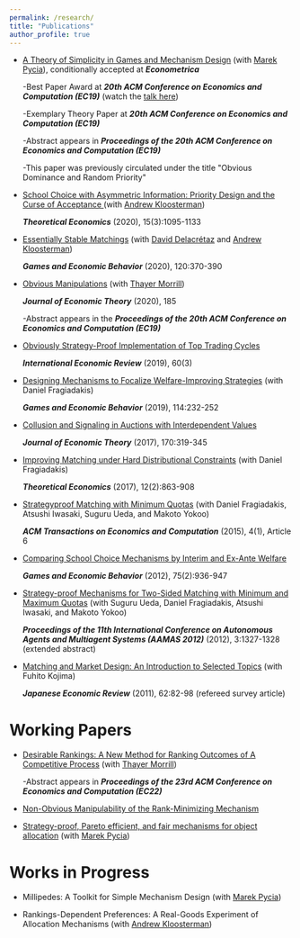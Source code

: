 ```yaml
---
permalink: /research/
title: "Publications"
author_profile: true
---
```


* [A Theory of Simplicity in Games and Mechanism Design](http://petetroyan.github.io/files/Pycia-Troyan-Simplicity.pdf) (with [Marek Pycia](https://econsites.uzh.ch/pycia/)), conditionally accepted at _**Econometrica**_
 
  -Best Paper Award at _**20th ACM Conference on Economics and Computation (EC19)**_ (watch the [talk here](https://www.youtube.com/watch?v=rxKPHUbtQ_g&list=PLI0o-KVQWwQ8iRK0DtvpcPkE2be_stiLB&index=3&ab_channel=ACMSIGecom))
  
  -Exemplary Theory Paper at _**20th ACM Conference on Economics and Computation (EC19)**_
  
  -Abstract appears in _**Proceedings of the 20th ACM Conference on Economics and Computation (EC19)**_

  -This paper was previously circulated under the title "Obvious Dominance and Random Priority"

* [School Choice with Asymmetric Information: Priority Design and the Curse of Acceptance ](http://petetroyan.github.io/files/Kloosterman_Troyan_Information.pdf) (with [Andrew Kloosterman](https://sites.google.com/view/andrewkloosterman))
  
  _**Theoretical Economics**_ (2020), 15(3):1095-1133 

* [Essentially Stable Matchings](http://petetroyan.github.io/files/TDK_Essential_Stability.pdf) (with [David Delacr&eacute;taz](https://daviddelacretaz.net/) and [Andrew Kloosterman](https://sites.google.com/view/andrewkloosterman))

  _**Games and Economic Behavior**_ (2020), 120:370-390

* [Obvious Manipulations](http://petetroyan.github.io/files/Obvious_Manipulations.pdf) (with [Thayer Morrill](https://thayermorrill.wordpress.ncsu.edu/))

  _**Journal of Economic Theory**_ (2020), 185 
 
  -Abstract appears in the _**Proceedings of the 20th ACM Conference on Economics and Computation (EC19)**_

* [Obviously Strategy-Proof Implementation of Top Trading Cycles](http://petetroyan.github.io/files/Troyan-OSP-TTC.pdf)

  _**International Economic Review**_ (2019), 60(3)

* [Designing Mechanisms to Focalize Welfare-Improving Strategies](http://petetroyan.github.io/files/Assignment_Experiment.pdf) (with Daniel Fragiadakis)

  _**Games and Economic Behavior**_ (2019), 114:232-252

* [Collusion and Signaling in Auctions with Interdependent Values](http://petetroyan.github.io/files/Troyan-collusion.pdf)

  _**Journal of Economic Theory**_ (2017), 170:319-345
 
* [Improving Matching under Hard Distributional Constraints](http://petetroyan.github.io/files/Distributional_Constraints.pdf) (with Daniel Fragiadakis)

  _**Theoretical Economics**_ (2017), 12(2):863-908

* [Strategyproof Matching with Minimum Quotas](http://petetroyan.github.io/files/Min-Quotas-Final.pdf) (with Daniel Fragiadakis, Atsushi Iwasaki, Suguru Ueda, and Makoto Yokoo)

  _**ACM Transactions on Economics and Computation**_ (2015), 4(1), Article 6
 

* [Comparing School Choice Mechanisms by Interim and Ex-Ante Welfare](http://petetroyan.github.io/files/Troyan_GEB.pdf)

  _**Games and Economic Behavior**_ (2012), 75(2):936-947

* [Strategy-proof Mechanisms for Two-Sided Matching with Minimum and Maximum Quotas](http://petetroyan.github.io/files/ueda-et-al-AAMAS.pdf) (with Suguru Ueda, Daniel Fragiadakis, Atsushi Iwasaki, and Makoto Yokoo) 

  _**Proceedings of the 11th International Conference on Autonomous Agents and Multiagent Systems (AAMAS 2012)**_ (2012), 3:1327-1328 (extended abstract)

* [Matching and Market Design: An Introduction to Selected Topics](http://dx.doi.org/10.1111/j.1468-5876.2010.00525.x) (with Fuhito Kojima)

  _**Japanese Economic Review**_ (2011), 62:82-98 (refereed survey article)

# Working Papers

* [Desirable Rankings: A New Method for Ranking Outcomes of A Competitive Process](http://petetroyan.github.io/files/Morrill-Troyan-Rankings.pdf) (with [Thayer Morrill](https://thayermorrill.wordpress.ncsu.edu/))

  -Abstract appears in _**Proceedings of the 23rd ACM Conference on Economics and Computation (EC22)**_

* [Non-Obvious Manipulability of the Rank-Minimizing Mechanism](http://petetroyan.github.io/files/RM_Non_OM.pdf) 
 
* [Strategy-proof, Pareto efficient, and fair mechanisms for object allocation](http://petetroyan.github.io/files/Pycia-Troyan-RP.pdf) (with [Marek Pycia](https://econsites.uzh.ch/pycia/)) 

# Works in Progress

* Millipedes: A Toolkit for Simple Mechanism Design (with [Marek Pycia](https://econsites.uzh.ch/pycia/))

* Rankings-Dependent Preferences: A Real-Goods Experiment of Allocation Mechanisms (with [Andrew Kloosterman](https://sites.google.com/view/andrewkloosterman))


